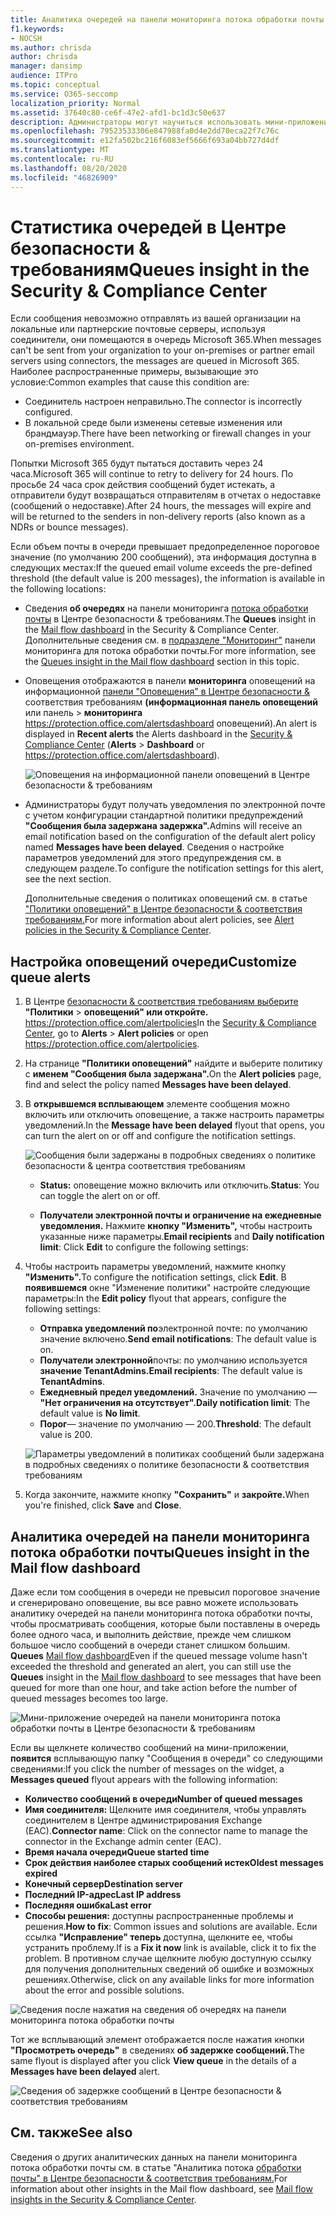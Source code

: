 ```yaml
---
title: Аналитика очередей на панели мониторинга потока обработки почты
f1.keywords:
- NOCSH
ms.author: chrisda
author: chrisda
manager: dansimp
audience: ITPro
ms.topic: conceptual
ms.service: O365-seccomp
localization_priority: Normal
ms.assetid: 37640c80-ce6f-47e2-afd1-bc1d3c50e637
description: Администраторы могут научиться использовать мини-приложение "Очереди" на панели мониторинга потока обработки почты в Центре безопасности & Для отслеживания неудачной передачи почты в свои локальные или партнерские организации через исходящие соединители.
ms.openlocfilehash: 79523533306e847988fa0d4e2dd70eca22f7c76c
ms.sourcegitcommit: e12fa502bc216f6083ef5666f693a04bb727d4df
ms.translationtype: MT
ms.contentlocale: ru-RU
ms.lasthandoff: 08/20/2020
ms.locfileid: "46826909"
---
```

# <a name="queues-insight-in-the-security--compliance-center"></a><span data-ttu-id="bf330-103">Статистика очередей в Центре безопасности & требованиям</span><span class="sxs-lookup"><span data-stu-id="bf330-103">Queues insight in the Security & Compliance Center</span></span>

<span data-ttu-id="bf330-104">Если сообщения невозможно отправлять из вашей организации на локальные или партнерские почтовые серверы, используя соединители, они помещаются в очередь Microsoft 365.</span><span class="sxs-lookup"><span data-stu-id="bf330-104">When messages can't be sent from your organization to your on-premises or partner email servers using connectors, the messages are queued in Microsoft 365.</span></span> <span data-ttu-id="bf330-105">Наиболее распространенные примеры, вызывающие это условие:</span><span class="sxs-lookup"><span data-stu-id="bf330-105">Common examples that cause this condition are:</span></span>

- <span data-ttu-id="bf330-106">Соединитель настроен неправильно.</span><span class="sxs-lookup"><span data-stu-id="bf330-106">The connector is incorrectly configured.</span></span>
- <span data-ttu-id="bf330-107">В локальной среде были изменены сетевые изменения или брандмауэр.</span><span class="sxs-lookup"><span data-stu-id="bf330-107">There have been networking or firewall changes in your on-premises environment.</span></span>

<span data-ttu-id="bf330-108">Попытки Microsoft 365 будут пытаться доставить через 24 часа.</span><span class="sxs-lookup"><span data-stu-id="bf330-108">Microsoft 365 will continue to retry to delivery for 24 hours.</span></span> <span data-ttu-id="bf330-109">По просьбе 24 часа срок действия сообщений будет истекать, а отправители будут возвращаться отправителям в отчетах о недоставке (сообщений о недоставке).</span><span class="sxs-lookup"><span data-stu-id="bf330-109">After 24 hours, the messages will expire and will be returned to the senders in non-delivery reports (also known as a NDRs or bounce messages).</span></span>

<span data-ttu-id="bf330-110">Если объем почты в очереди превышает предопределенное пороговое значение (по умолчанию 200 сообщений), эта информация доступна в следующих местах:</span><span class="sxs-lookup"><span data-stu-id="bf330-110">If the queued email volume exceeds the pre-defined threshold (the default value is 200 messages), the information is available in the following locations:</span></span>

- <span data-ttu-id="bf330-111">Сведения **об очередях** на панели мониторинга [потока обработки почты](mail-flow-insights-v2.md) в Центре безопасности & требованиям.</span><span class="sxs-lookup"><span data-stu-id="bf330-111">The **Queues** insight in the [Mail flow dashboard](mail-flow-insights-v2.md) in the Security & Compliance Center.</span></span> <span data-ttu-id="bf330-112">Дополнительные сведения см. в [подразделе "Мониторинг"](#queues-insight-in-the-mail-flow-dashboard) панели мониторинга для потока обработки почты.</span><span class="sxs-lookup"><span data-stu-id="bf330-112">For more information, see the [Queues insight in the Mail flow dashboard](#queues-insight-in-the-mail-flow-dashboard) section in this topic.</span></span>
  
- <span data-ttu-id="bf330-113">Оповещения отображаются в панели **мониторинга** оповещений на информационной [панели "Оповещения" в Центре безопасности &](https://protection.office.com) соответствия требованиям **(информационная панель оповещений** или панель \> **мониторинга** <https://protection.office.com/alertsdashboard> оповещений).</span><span class="sxs-lookup"><span data-stu-id="bf330-113">An alert is displayed in **Recent alerts** the Alerts dashboard in the [Security & Compliance Center](https://protection.office.com) (**Alerts** \> **Dashboard** or <https://protection.office.com/alertsdashboard>).</span></span>

  ![Оповещения на информационной панели оповещений в Центре безопасности & требованиям](../../media/mfi-queued-messages-alert.png)

- <span data-ttu-id="bf330-115">Администраторы будут получать уведомления по электронной почте с учетом конфигурации стандартной политики предупреждений **"Сообщения была задержана задержка".**</span><span class="sxs-lookup"><span data-stu-id="bf330-115">Admins will receive an email notification based on the configuration of the default alert policy named **Messages have been delayed**.</span></span> <span data-ttu-id="bf330-116">Сведения о настройке параметров уведомлений для этого предупреждения см. в следующем разделе.</span><span class="sxs-lookup"><span data-stu-id="bf330-116">To configure the notification settings for this alert, see the next section.</span></span>

  <span data-ttu-id="bf330-117">Дополнительные сведения о политиках оповещений см. в статье ["Политики оповещений" в Центре безопасности & соответствия требованиям.](../../compliance/alert-policies.md)</span><span class="sxs-lookup"><span data-stu-id="bf330-117">For more information about alert policies, see [Alert policies in the Security & Compliance Center](../../compliance/alert-policies.md).</span></span>

## <a name="customize-queue-alerts"></a><span data-ttu-id="bf330-118">Настройка оповещений очереди</span><span class="sxs-lookup"><span data-stu-id="bf330-118">Customize queue alerts</span></span>

1. <span data-ttu-id="bf330-119">В Центре [безопасности & соответствия требованиям выберите](https://protection.office.com) **"Политики** \> **оповещений" или откройте.** <https://protection.office.com/alertpolicies></span><span class="sxs-lookup"><span data-stu-id="bf330-119">In the [Security & Compliance Center](https://protection.office.com), go to **Alerts** \> **Alert policies** or open <https://protection.office.com/alertpolicies>.</span></span>

2. <span data-ttu-id="bf330-120">На странице **"Политики оповещений"** найдите и выберите политику с **именем "Сообщения была задержана".**</span><span class="sxs-lookup"><span data-stu-id="bf330-120">On the **Alert policies** page, find and select the policy named **Messages have been delayed**.</span></span>

3. <span data-ttu-id="bf330-121">В **открывшемся всплывающем** элементе сообщения можно включить или отключить оповещение, а также настроить параметры уведомлений.</span><span class="sxs-lookup"><span data-stu-id="bf330-121">In the **Message have been delayed** flyout that opens, you can turn the alert on or off and configure the notification settings.</span></span>

   ![Сообщения были задержаны в подробных сведениях о политике безопасности & центра соответствия требованиям](../../media/mfi-queued-messages-alert-policy.png)

   - <span data-ttu-id="bf330-123">**Status:** оповещение можно включить или отключить.</span><span class="sxs-lookup"><span data-stu-id="bf330-123">**Status**: You can toggle the alert on or off.</span></span>

   - <span data-ttu-id="bf330-124">**Получатели электронной почты и** **ограничение на ежедневные уведомления.** Нажмите **кнопку "Изменить",** чтобы настроить указанные ниже параметры.</span><span class="sxs-lookup"><span data-stu-id="bf330-124">**Email recipients** and **Daily notification limit**: Click **Edit** to configure the following settings:</span></span>

4. <span data-ttu-id="bf330-125">Чтобы настроить параметры уведомлений, нажмите кнопку **"Изменить".**</span><span class="sxs-lookup"><span data-stu-id="bf330-125">To configure the notification settings, click **Edit**.</span></span> <span data-ttu-id="bf330-126">В **появившемся** окне "Изменение политики" настройте следующие параметры:</span><span class="sxs-lookup"><span data-stu-id="bf330-126">In the **Edit policy** flyout that appears, configure the following settings:</span></span>

   - <span data-ttu-id="bf330-127">**Отправка уведомлений по**электронной почте: по умолчанию значение включено.</span><span class="sxs-lookup"><span data-stu-id="bf330-127">**Send email notifications**: The default value is on.</span></span>
   - <span data-ttu-id="bf330-128">**Получатели электронной**почты: по умолчанию используется **значение TenantAdmins.**</span><span class="sxs-lookup"><span data-stu-id="bf330-128">**Email recipients**: The default value is **TenantAdmins**.</span></span>
   - <span data-ttu-id="bf330-129">**Ежедневный предел уведомлений.** Значение по умолчанию — **"Нет ограничения на отсутствует".**</span><span class="sxs-lookup"><span data-stu-id="bf330-129">**Daily notification limit**: The default value is **No limit**.</span></span>
   - <span data-ttu-id="bf330-130">**Порог**— значение по умолчанию — 200.</span><span class="sxs-lookup"><span data-stu-id="bf330-130">**Threshold**: The default value is 200.</span></span>

   ![Параметры уведомлений в политиках сообщений были задержана в подробных сведениях о политике безопасности & соответствия требованиям](../../media/mfi-queued-messages-alert-policy-notification-settings.png)

5. <span data-ttu-id="bf330-132">Когда закончите, нажмите кнопку **"Сохранить"** и **закройте.**</span><span class="sxs-lookup"><span data-stu-id="bf330-132">When you're finished, click **Save** and **Close**.</span></span>

## <a name="queues-insight-in-the-mail-flow-dashboard"></a><span data-ttu-id="bf330-133">Аналитика очередей на панели мониторинга потока обработки почты</span><span class="sxs-lookup"><span data-stu-id="bf330-133">Queues insight in the Mail flow dashboard</span></span>

<span data-ttu-id="bf330-134">Даже если том сообщения в очереди не превысил пороговое значение и сгенерировано оповещение, вы все равно можете использовать аналитику очередей на панели мониторинга потока обработки почты, чтобы просматривать сообщения, которые были поставлены в очередь более одного часа, и выполнить действие, прежде чем слишком большое число сообщений в очереди станет слишком большим. **Queues** [Mail flow dashboard](mail-flow-insights-v2.md)</span><span class="sxs-lookup"><span data-stu-id="bf330-134">Even if the queued message volume hasn't exceeded the threshold and generated an alert, you can still use the **Queues** insight in the [Mail flow dashboard](mail-flow-insights-v2.md) to see messages that have been queued for more than one hour, and take action before the number of queued messages becomes too large.</span></span>

![Мини-приложение очередей на панели мониторинга потока обработки почты в Центре безопасности & требованиям](../../media/mfi-queues-widget.png)

<span data-ttu-id="bf330-136">Если вы щелкнете количество сообщений на мини-приложении, **появится** всплывающую папку "Сообщения в очереди" со следующими сведениями:</span><span class="sxs-lookup"><span data-stu-id="bf330-136">If you click the number of messages on the widget, a **Messages queued** flyout appears with the following information:</span></span>

- <span data-ttu-id="bf330-137">**Количество сообщений в очереди**</span><span class="sxs-lookup"><span data-stu-id="bf330-137">**Number of queued messages**</span></span>
- <span data-ttu-id="bf330-138">**Имя соединителя:** Щелкните имя соединителя, чтобы управлять соединителем в Центре администрирования Exchange (EAC).</span><span class="sxs-lookup"><span data-stu-id="bf330-138">**Connector name**: Click on the connector name to manage the connector in the Exchange admin center (EAC).</span></span>
- <span data-ttu-id="bf330-139">**Время начала очереди**</span><span class="sxs-lookup"><span data-stu-id="bf330-139">**Queue started time**</span></span>
- <span data-ttu-id="bf330-140">**Срок действия наиболее старых сообщений истек**</span><span class="sxs-lookup"><span data-stu-id="bf330-140">**Oldest messages expired**</span></span>
- <span data-ttu-id="bf330-141">**Конечный сервер**</span><span class="sxs-lookup"><span data-stu-id="bf330-141">**Destination server**</span></span>
- <span data-ttu-id="bf330-142">**Последний IP-адрес**</span><span class="sxs-lookup"><span data-stu-id="bf330-142">**Last IP address**</span></span>
- <span data-ttu-id="bf330-143">**Последняя ошибка**</span><span class="sxs-lookup"><span data-stu-id="bf330-143">**Last error**</span></span>
- <span data-ttu-id="bf330-144">**Способы решения:** доступны распространенные проблемы и решения.</span><span class="sxs-lookup"><span data-stu-id="bf330-144">**How to fix**: Common issues and solutions are available.</span></span> <span data-ttu-id="bf330-145">Если ссылка **"Исправление" теперь** доступна, щелкните ее, чтобы устранить проблему.</span><span class="sxs-lookup"><span data-stu-id="bf330-145">If is a **Fix it now** link is available, click it to fix the problem.</span></span> <span data-ttu-id="bf330-146">В противном случае щелкните любую доступную ссылку для получения дополнительных сведений об ошибке и возможных решениях.</span><span class="sxs-lookup"><span data-stu-id="bf330-146">Otherwise, click on any available links for more information about the error and possible solutions.</span></span>

![Сведения после нажатия на сведения об очередях на панели мониторинга потока обработки почты](../../media/mfi-queues-details.png)

<span data-ttu-id="bf330-148">Тот же всплывающий элемент отображается после нажатия кнопки **"Просмотреть очередь"** в сведениях **об задержке сообщений.**</span><span class="sxs-lookup"><span data-stu-id="bf330-148">The same flyout is displayed after you click **View queue** in the details of a **Messages have been delayed** alert.</span></span>

![Сведения об задержке сообщений в Центре безопасности & соответствия требованиям](../../media/mfi-queued-messages-alert-details.png)

## <a name="see-also"></a><span data-ttu-id="bf330-150">См. также</span><span class="sxs-lookup"><span data-stu-id="bf330-150">See also</span></span>

<span data-ttu-id="bf330-151">Сведения о других аналитических данных на панели мониторинга потока обработки почты см. в статье "Аналитика потока [обработки почты" в Центре безопасности & соответствия требованиям.](mail-flow-insights-v2.md)</span><span class="sxs-lookup"><span data-stu-id="bf330-151">For information about other insights in the Mail flow dashboard, see [Mail flow insights in the Security & Compliance Center](mail-flow-insights-v2.md).</span></span>
